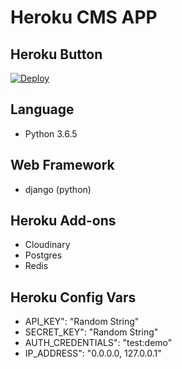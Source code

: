 # Heroku CMS APP

## Heroku Button
[![Deploy](https://www.herokucdn.com/deploy/button.png)](https://heroku.com/deploy)

## Language
- Python 3.6.5
## Web Framework
- django (python)
## Heroku Add-ons
- Cloudinary
- Postgres
- Redis
## Heroku Config Vars
- API_KEY": "Random String"
- SECRET_KEY": "Random String"
- AUTH_CREDENTIALS": "test:demo"
- IP_ADDRESS": "0.0.0.0, 127.0.0.1"
